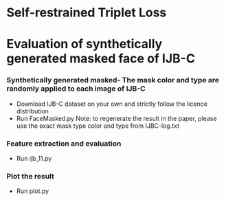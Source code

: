 # Self-restrained Triplet Loss

# Evaluation of synthetically generated masked face of IJB-C

### Synthetically generated masked- The mask color and type are randomly applied to each image of IJB-C
- Download IJB-C dataset on your own and strictly follow the licence distribution 
- Run FaceMasked.py
Note: to regenerate the result in the paper, please use the exact mask type color and type from IJBC-log.txt

### Feature extraction and evaluation
- Run ijb_11.py 

### Plot the result
- Run plot.py


